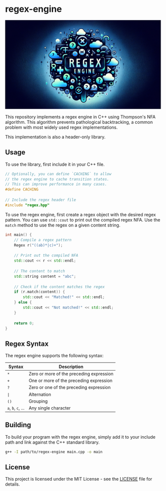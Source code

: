 # regex-engine

![Header Image](assets/header.png)

This repository implements a regex engine in C++ using Thompson's NFA algorithm. This algorithm prevents pathological backtracking, a common problem with most widely used regex implementations.

This implementation is also a header-only library.

## Usage

To use the library, first include it in your C++ file.

```c++
// Optionally, you can define `CACHING` to allow
// the regex engine to cache transition states.
// This can improve performance in many cases.
#define CACHING

// Include the regex header file
#include "regex.hpp"
```

To use the regex engine, first create a regex object with the desired regex pattern. You can use `std::cout` to print out the compiled regex NFA. Use the `match` method to use the regex on a given content string.

```c++
int main() {
    // Compile a regex pattern
    Regex r("((ab)*|c)+");

    // Print out the compiled NFA
    std::cout << r << std::endl;

    // The content to match
    std::string content = "abc";

    // Check if the content matches the regex
    if (r.match(content)) {
        std::cout << "Matched!" << std::endl;
    } else {
        std::cout << "Not matched!" << std::endl;
    }

    return 0;
}
```

## Regex Syntax

The regex engine supports the following syntax:

| Syntax | Description |
|--------|-------------|
| `*` | Zero or more of the preceding expression |
| `+` | One or more of the preceding expression |
| `?` | Zero or one of the preceding expression |
| `\|` | Alternation |
| `()` | Grouping |
| `a`, `b`, `c`, ... | Any single character |

<!-- - `*` - Zero or more of the preceding expression
- `+` - One or more of the preceding expression
- `?` - Zero or one of the preceding expression
- `|` - Alternation
- `()` - Grouping
- `a`, `b`, `c`, ... - Any character -->

## Building

To build your program with the regex engine, simply add it to your include path and link against the C++ standard library.

```bash
g++ -I path/to/regex-engine main.cpp -o main
```

## License

This project is licensed under the MIT License - see the [LICENSE](LICENSE) file for details.